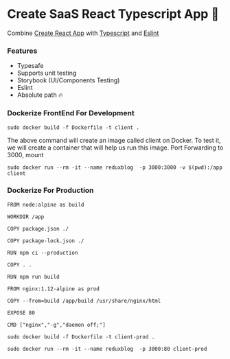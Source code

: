 # Create SaaS React Typescript App 🚀

Combine [Create React App](https://github.com/facebook/create-react-app) with [Typescript](https://www.typescriptlang.org/) and [Eslint](https://eslint.org/)

### Features

- Typesafe
- Supports unit testing
- Storybook (UI/Components Testing)
- Eslint
- Absolute path 🔥

### Dockerize FrontEnd For Development

```
sudo docker build -f Dockerfile -t client .
```

The above command will create an image called client on Docker. To test it, we will create a container that will help us run this image. Port Forwarding to 3000, mount

```
sudo docker run --rm -it --name reduxblog  -p 3000:3000 -v $(pwd):/app client
```

### Dockerize For Production

```
FROM node:alpine as build

WORKDIR /app

COPY package.json ./

COPY package-lock.json ./

RUN npm ci --production

COPY . .

RUN npm run build

FROM nginx:1.12-alpine as prod

COPY --from=build /app/build /usr/share/nginx/html

EXPOSE 80

CMD ["nginx","-g","daemon off;"]
```

```
sudo docker build -f Dockerfile -t client-prod .
```

```
sudo docker run --rm -it --name reduxblog  -p 3000:80 client-prod
```
